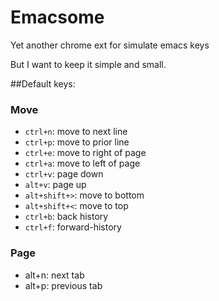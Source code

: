 Emacsome
========

Yet another chrome ext for simulate emacs keys

But I want to keep it simple and small.

##Default keys:
###  Move
* `ctrl+n`: move to next line
* `ctrl+p`: move to prior line
* `ctrl+e`: move to right of page
* `ctrl+a`: move to left of page
* `ctrl+v`: page down
* `alt+v`: page up
* `alt+shift+>`: move to bottom
* `alt+shift+<`: move to top
* `ctrl+b`: back history
* `ctrl+f`: forward-history

### Page
* alt+n: next tab
* alt+p: previous tab
